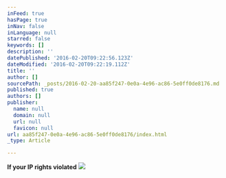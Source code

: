 ```yaml
---
inFeed: true
hasPage: true
inNav: false
inLanguage: null
starred: false
keywords: []
description: ''
datePublished: '2016-02-20T09:22:56.123Z'
dateModified: '2016-02-20T09:22:19.112Z'
title: ''
author: []
sourcePath: _posts/2016-02-20-aa85f247-0e0a-4e96-ac86-5e0ff0de8176.md
published: true
authors: []
publisher:
  name: null
  domain: null
  url: null
  favicon: null
url: aa85f247-0e0a-4e96-ac86-5e0ff0de8176/index.html
_type: Article

---
```

**If your IP rights violated**
![](https://the-grid-user-content.s3-us-west-2.amazonaws.com/096f1532-0de6-4938-9673-f8dc9165b539.jpg)